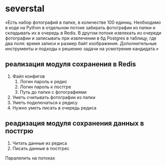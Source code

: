 # severstal

«Есть набор фотографий в папке, в количестве 100 единиц.
Необходимо в коде на Python в отдельном потоке забирать фотографии из папки и складывать их в очередь в Redis.
В другом потоке извлекать из очереди фотографии и записывать при извлечении в бд Postgres в таблицу,
где два поля: время записи и размер байт изображения.
Дополнительные инструменты и подходы к решению задачи на усмотрение кандидата.»

## реализация модуля сохранения в Redis
1. Файл конфигов
   1. Логин пароль к редис
   2. Логин пароль к постгре
   3. Путь до папки с фотографиями
2. Уметь считывать фотографии из папки
3. Уметь подключаться к редису
4. Нужно уметь писать в очередь редиса

## реадизация модуля сохранения данных в постгрю
1. Читать данные из редиса 
2. Писать данные в постгрес

Паралелить на потоках